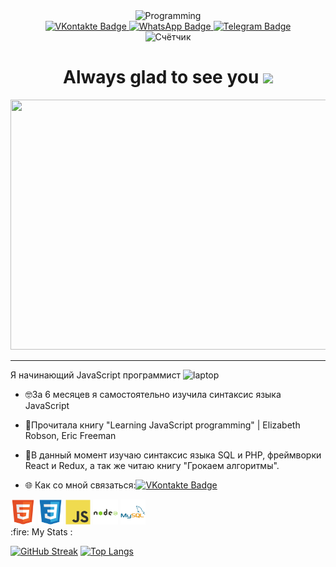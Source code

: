 <div align="center" id="header" >
<img src="https://media.giphy.com/media/Jz7eUZut4DSl04bz2q/giphy.gif" width="100"/ alt="Programming">
</div>

<div align="center" id="badges">
  <a href="https://vk.com/id624685918">
    <img src="https://img.shields.io/badge/VKontakte-blue?style=for-the-badge&logo=VKontakte&logoColor=white" alt="VKontakte Badge">
  </a>
  <a href="https://wa.me/79162476495">
    <img src="https://img.shields.io/badge/WhatsApp-green?style=for-the-badge&logo=WhatsApp&logoColor=white" alt="WhatsApp Badge">
  </a>
  <a href="https://t.me/Sneganna_snow">
    <img src="https://img.shields.io/badge/Telegram-blue?style=for-the-badge&logo=Telegram&logoColor=white" alt="Telegram Badge">
  </a>
</div>

<div  align="center">
<img src="https://komarev.com/ghpvc/?username=SnejannaTumanova&style=flat-square&color=green" alt="Счётчик"/>
<h1>
  Always glad to see you
  <img src="https://media.giphy.com/media/hvRJCLFzcasrR4ia7z/giphy.gif" width="30px"/>
</h1>
</div>

<div align="center" id="header" >
  <img src='https://media.giphy.com/media/RkX2zcpO79EAf82ESl/giphy.gif'width="600" height="400"/>
</div>

<hr align="center" width="100%" size="50" color="#19ff19" />

Я начинающий JavaScript программист <img src="https://media.giphy.com/media/d3MLdIYIHup9Q2xG/giphy.gif" width="30" alt="laptop">

- :nerd_face:За 6 месяцев я самостоятельно изучила синтаксис языка JavaScript

- :100:Прочитала книгу "Learning JavaScript programming" | Elizabeth Robson, Eric Freeman

- :brain:В данный момент изучаю синтаксис языка SQL и PHP, фреймворки React и Redux, а так же читаю книгу "Грокаем алгоритмы".

- :globe_with_meridians: Как со мной связаться:[![VKontakte Badge](https://img.shields.io/badge/-VKontakte-blue?style=flat&logo=VKontakte&logoColor=white)](https://vk.com/id624685918)

<div aligh="center" id="icons">
  <img src="https://github.com/devicons/devicon/blob/master/icons/html5/html5-original.svg" title="HTML5" alt="HTML5" width="40" height="40">
  <img src="https://github.com/devicons/devicon/blob/master/icons/css3/css3-original.svg" title="CSS3" alt="CSS3" width="40" height="40">
  <img src="https://github.com/devicons/devicon/blob/master/icons/javascript/javascript-original.svg" title="JavaScript" alt="JavaScript" width="40" height="40">
  <img src="https://github.com/devicons/devicon/blob/master/icons/nodejs/nodejs-original-wordmark.svg" title="nodejs" alt="nodejs" width="40" height="40">
  <img src="https://github.com/devicons/devicon/blob/master/icons/mysql/mysql-original-wordmark.svg" title="mysql" alt="mysql" width="40" height="40">
</div>
:fire: My Stats :

[![GitHub Streak](http://github-readme-streak-stats.herokuapp.com?user=SnejannaTumanova&theme=dark&background=000000)](https://git.io/streak-stats)
[![Top Langs](https://github-readme-stats.vercel.app/api/top-langs/?username=SnejannaTumanova&layout=compact&theme=vision-friendly-dark)](https://github.com/anuraghazra/github-readme-stats)
